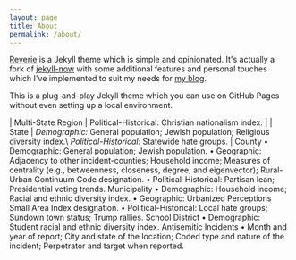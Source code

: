 ```yaml
---
layout: page
title: About
permalink: /about/
---
```


[Reverie](https://github.com/amitmerchant1990/reverie) is a Jekyll theme which is simple and opinionated. It's actually a fork of [jekyll-now](https://github.com/barryclark/jekyll-now) with some additional features and personal touches which I've implemented to suit my needs for [my blog](https://www.amitmerchant.com).

This is a plug-and-play Jekyll theme which you can use on GitHub Pages without even setting up a local environment.

| Multi-State Region | Political-Historical: Christian nationalism index. |
| State | *Demographic:* General population; Jewish population; Religious diversity index.\ *Political-Historical:* Statewide hate groups. |
County	•	Demographic: General population; Jewish population.
•	Geographic: Adjacency to other incident-counties; Household income; Measures of centrality (e.g., betweenness, closeness, degree, and eigenvector); Rural-Urban Continuum Code designation.
•	Political-Historical: Partisan lean; Presidential voting trends.
Municipality	•	Demographic: Household income; Racial and ethnic diversity index.
•	Geographic: Urbanized Perceptions Small Area Index designation.
•	Political-Historical: Local hate groups; Sundown town status; Trump rallies.
School District	•	Demographic: Student racial and ethnic diversity index.
Antisemitic Incidents	•	Month and year of report; City and state of the location; Coded type and nature of the incident; Perpetrator and target when reported.
